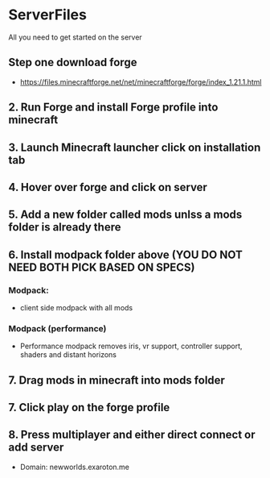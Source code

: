 # ServerFiles
All you need to get started on the server

## Step one download forge
-  https://files.minecraftforge.net/net/minecraftforge/forge/index_1.21.1.html

## 2. Run Forge and install Forge profile into minecraft

## 3. Launch Minecraft launcher click on installation tab

## 4. Hover over forge and click on server

## 5. Add a new folder called mods unlss a mods folder is already there

## 6. Install modpack folder above (YOU DO NOT NEED BOTH PICK BASED ON SPECS)
### Modpack: 
- client side modpack with all mods
### Modpack (performance)
- Performance modpack removes iris, vr support, controller support, shaders and distant horizons

## 7. Drag mods in minecraft into mods folder

## 7. Click play on the forge profile

## 8. Press multiplayer and either direct connect or add server 
- Domain: newworlds.exaroton.me
